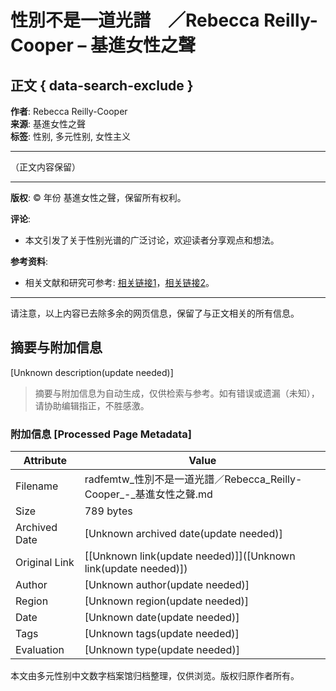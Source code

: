 # 性別不是一道光譜　／Rebecca Reilly-Cooper – 基進女性之聲

## 正文 { data-search-exclude }


**作者**: Rebecca Reilly-Cooper  
**来源**: 基進女性之聲  
**标签**: 性别, 多元性别, 女性主义  

---

（正文内容保留）

---

**版权**: © 年份 基進女性之聲，保留所有权利。

**评论**:  
- 本文引发了关于性别光谱的广泛讨论，欢迎读者分享观点和想法。

**参考资料**:  
- 相关文献和研究可参考: [相关链接1](#)，[相关链接2](#)。

---

请注意，以上内容已去除多余的网页信息，保留了与正文相关的所有信息。
<!-- tcd_original_link https://radfemtw.wordpress.com/2017/07/10/%E6%80%A7%E5%88%A5%E4%B8%8D%E6%98%AF%E4%B8%80%E9%81%93%E5%85%89%E8%AD%9C%E3%80%80%EF%BC%8Frebecca-reilly-cooper/ -->


## 摘要与附加信息

<!-- tcd_abstract -->
[Unknown description(update needed)]
<!-- tcd_abstract_end -->

> 摘要与附加信息为自动生成，仅供检索与参考。如有错误或遗漏（未知），请协助编辑指正，不胜感激。

### 附加信息 [Processed Page Metadata]

| Attribute       | Value                                  |
|-----------------|----------------------------------------|
| Filename        | radfemtw_性別不是一道光譜／Rebecca_Reilly-Cooper_-_基進女性之聲.md                             |
| Size            | 789 bytes                           |
| Archived Date   | [Unknown archived date(update needed)]                             |
| Original Link   | [[Unknown link(update needed)]]([Unknown link(update needed)])                       |
| Author          | [Unknown author(update needed)]                               |
| Region          | [Unknown region(update needed)]                               |
| Date            | [Unknown date(update needed)]                                 |
| Tags            | [Unknown tags(update needed)]                                 |
| Evaluation            | [Unknown type(update needed)]                                 |
<!-- tcd_table_end -->

本文由多元性别中文数字档案馆归档整理，仅供浏览。版权归原作者所有。
